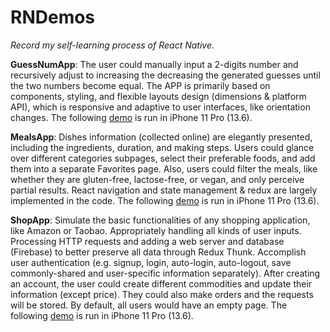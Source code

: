 # RNDemos

*Record my self-learning process of React Native*. 

**GuessNumApp**: The user could manually input a 2-digits number and recursively adjust to increasing the decreasing the generated guesses until the two numbers become equal. The APP is primarily based on components, styling, and flexible layouts design (dimensions & platform API), which is responsive and adaptive to user interfaces, like orientation changes. The following [demo](https://www.youtube.com/watch?v=aJ_brg4ggkE&feature=youtu.be&ab_channel=%E5%BC%A0%E5%AD%90%E6%99%97) is run in iPhone 11 Pro (13.6). 

**MealsApp**: Dishes information (collected online) are elegantly presented, including the ingredients, duration, and making steps. Users could glance over different categories subpages, select their preferable foods, and add them into a separate Favorites page. Also, users could filter the meals, like whether they are gluten-free, lactose-free, or vegan, and only perceive partial results. React navigation and state management & redux are largely implemented in the code. The following [demo](https://youtu.be/jyTdsoep1Fs) is run in iPhone 11 Pro (13.6). 

**ShopApp**: Simulate the basic functionalities of any shopping application, like Amazon or Taobao. Appropriately handling all kinds of user inputs. Processing HTTP requests and adding a web server and database (Firebase) to better preserve all data through Redux Thunk. Accomplish user authentication (e.g. signup, login, auto-login, auto-logout, save commonly-shared and user-specific information separately). After creating an account, the user could create different commodities and update their information (except price). They could also make orders and the requests will be stored. By default, all users would have an empty page. The following [demo](https://www.youtube.com/watch?v=JNd5BqUC8O8&ab_channel=%E5%BC%A0%E5%AD%90%E6%99%97) is run in iPhone 11 Pro (13.6). 

